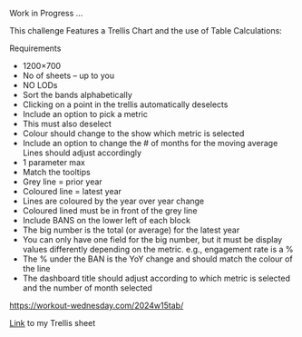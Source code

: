 Work in Progress ...

This challenge Features a Trellis Chart  and the use of Table Calculations:

Requirements
* 1200×700
* No of sheets – up to you
* NO LODs
* Sort the bands alphabetically
* Clicking on a point in the trellis automatically deselects
* Include an option to pick a metric
* This must also deselect
* Colour should change to the show which metric is selected
* Include an option to change the # of months for the moving average Lines should adjust accordingly 
* 1 parameter max
* Match the tooltips
* Grey line = prior year
* Coloured line = latest year
* Lines are coloured by the year over year change
* Coloured lined must be in front of the grey line
* Include BANS on the lower left of each block
* The big number is the total (or average) for the latest year
* You can only have one field for the big number, but it must be display values differently depending on the metric. e.g., engagement rate is a %
* The % under the BAN is the YoY change and should match the colour of the line
* The dashboard title should adjust according to which metric is selected and the number of month selected

https://workout-wednesday.com/2024w15tab/

[Link](https://public.tableau.com/app/profile/amira.salama/viz/WOW2024W15DynamicTrellisChart/Trellis) to my Trellis sheet
